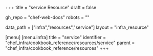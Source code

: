 +++
title = "service Resource"
draft = false

gh_repo = "chef-web-docs"
robots = ""

data_path = ["infra","resources","service"]
layout = "infra_resource"


[menu]
  [menu.infra]
    title = "service"
    identifier = "chef_infra/cookbook_reference/resources/service"
    parent = "chef_infra/cookbook_reference/resources"
+++

<!-- The contents of this page are automatically generated from the service.yaml file in the data directory. -->
<!-- To suggest a change, edit the https://github.com/chef/chef/blob/master/lib/chef/resource/service.rb file
      and submit a pull request to the https://github.com/chef/chef repository. -->
